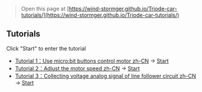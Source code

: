 
> Open this page at [https://wind-stormger.github.io/Triode-car-tutorials/](https://wind-stormger.github.io/Triode-car-tutorials/)

## Tutorials

Click "Start" to enter the tutorial

* [Tutorial 1：Use micro:bit buttons control motor zh-CN](/Triode-car-tutorials/tutorial) → [Start](https://makecode.microbit.org/#tutorial:github:wind-stormger/triode-car-tutorials/tutorial)
* [Tutorial 2：Adjust the motor speed zh-CN](/Triode-car-tutorials/tutorial_2) → [Start](https://makecode.microbit.org/#tutorial:github:wind-stormger/triode-car-tutorials/tutorial_2)
* [Tutorial 3：Collecting voltage analog signal of line follower circuit zh-CN](/Triode-car-tutorials/tutorial_3) → [Start](https://makecode.microbit.org/#tutorial:github:wind-stormger/triode-car-tutorials/tutorial_3)


<script src="https://makecode.com/gh-pages-embed.js"></script><script>makeCodeRender("{{ site.makecode.home_url }}", "{{ site.github.owner_name }}/{{ site.github.repository_name }}");</script>
